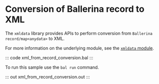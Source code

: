 # Conversion of Ballerina record to XML

The `xmldata` library provides APIs to perform conversion from `Ballerina record/map<anydata>` to XML.

For more information on the underlying module, see the [`xmldata` module](https://docs.central.ballerina.io/ballerina/xmldata/latest/).

::: code xml_from_record_conversion.bal :::

To run this sample use the `bal run` command.

::: out xml_from_record_conversion.out :::